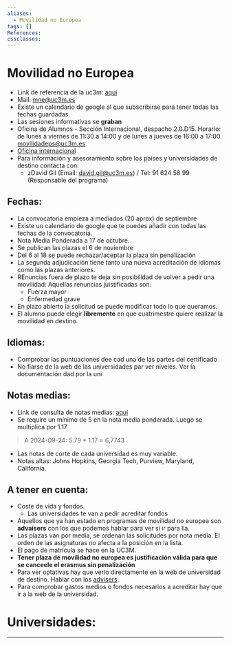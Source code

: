 ```yaml
---
aliases:
  - Movilidad no Europea
tags: []
References: 
cssclasses:
---
```

# Movilidad no Europea
+ Link de referencia de la uc3m: [aquí](https://www.uc3m.es/secretaria-virtual/convocatoria-movilidad-no-europea) 
+ Mail: mne@uc3m.es
+ Existe un calendario de google al que subscribirse para tener todas las fechas guardadas.
+ Las sesiones informativas se **graban**
+ Oficina de Alumnos - Sección Internacional, despacho 2.0.D15. Horario: de lunes a viernes de 11:30 a 14:00 y de lunes a jueves de 16:00 a 17:00 movilidadeps@uc3m.es
+ [Oficina internacional](https://www.uc3m.es/ss/Satellite/SecretariaVirtual/_/TextoMixta/1371211201509/)
+ Para información y asesoramiento sobre los países y universidades de destino contacta con:
	+ zDavid Gil (Email: [david.gil@uc3m.es](mailto:david.gil@uc3m.es)) / Tel: 91 624 58 99 (Responsable del programa)
## Fechas:
+ La convocatoria empieza a mediados (20 aprox) de septiembre
+ Existe un calendario de google que te puedes añadir con todas las fechas de la convocatoria. 
+ Nota Media Ponderada a 17 de octubre. 
+ Se publican las plazas el 6 de noviembre
+ Del 6 al 18 se puede rechazar/aceptar la plaza sin penalización
+ La segunda adjudicación tiene tanto una nueva acreditación de idiomas como las plazas anteriores.
+ REnuncias fuera de plazo te deja sin posibilidad de volver a pedir una movilidad: Aquellas renuncias juistificadas son:
	+ Fuerza mayor
	+ Enfermedad grave
+ En plazo abierto la solicitud se puede modificar todo lo que queramos.
+ El alumno puede elegir **libremente** en que cuatrimestre quiere realizar la movilidad en destino. 

## Idiomas: 
+ Comprobar las puntuaciones dee cad una de las partes del certificado
+ No fiarse de la web de las universidades par ver niveles. Ver la documentación dad por la uni

## Notas medias:
+ Link de consulta de notas medias: [aquí](https://aplicaciones.uc3m.es/medias/)
+ Se require un mínimo de 5 en la nota media ponderada. Luego se multiplica por 1.17
> A 2024-09-24: 5.79 * 1.17 = 6,7743

+ Las notas de corte de cada universidad es muy variable. 
+ Notas altas: Johns Hopkins, Georgia Tech, Purview, Maryland, California. 
## A tener en cuenta:
+ Coste de vida y fondos. 
	+ Las universidades te van a pedir acreditar fondos
+ Aquellos que ya han estado en programas de movilidad no europea son **advaisers** con los que podemos hablar para ver si ir para lla.
+ Las plazas van por media, se ordenan las solicitudes por nota media. El orden de las asignaturas no afecta a la posición en la lista.
+ El pago de matrícula se hace en la UC3M.
+ **Tener plaza de movilidad no europea es justificación válida para que se canceele el erasmus sin penalización**
+ Para ver optativas hay que verlo directamente en la web de universidad de destino. Hablar con los [advisers](https://docs.google.com/spreadsheets/d/1qsCpiNLDZb9Ug9BzPpbT8utzP6GDyeLY?rtpof=true&usp=drive_fs).
+ Para comprobar gastos medios o fondos necesarios a acreditar hay que ir a la web de la universidad.
# Universidades: 


***
